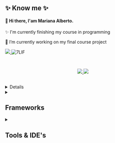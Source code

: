 <h2 align="left">✨ Know me ✨</h2>


#### 👋 Hi there, I'am Mariana Alberto.

✨ I'm currently finishing my course in programming

🔭 I’m currently working on my final course project


<p align="left"> 
<a href="https://www.linkedin.com/in/mariana-alberto/" target="_blank" rel="noreferrer"> <img src="https://img.shields.io/badge/LinkedIn-0077B5?style=for-the-badge&logo=linkedin&logoColor=white" height="22"/> </a>
<img src="https://komarev.com/ghpvc/?username=7LIF&label=Profile%20views&color=0e75b6&style=flat" alt="7LIF"/> 
</p>


 <br/><p><div align="center">
  <a href="https://github.com/7LIF">
  <img height="180em" src="https://github-readme-stats.vercel.app/api?username=7LIF&show_icons=true&theme=dark&include_all_commits=true&count_private=true"/>
  <img height="180em" src="https://github-readme-stats.vercel.app/api/top-langs/?username=7LIF&layout=compact&langs_count=7&theme=dark"/>
</div></p><br/>

<details>
<summary><h2 align="left"> Languages </h2></summary>
      <a href="https://www.python.org" target="_blank" rel="noreferrer"> <img src="https://cdn.jsdelivr.net/gh/devicons/devicon/icons/python/python-original.svg" alt="python" height="30"/> </a>
       <a href="https://en.cppreference.com/w/c/language" target="_blank" rel="noreferrer"> <img src="https://cdn.jsdelivr.net/gh/devicons/devicon/icons/c/c-original.svg" alt="C" height="30"/> </a>
       <a href="https://isocpp.github.io/CppCoreGuidelines/CppCoreGuidelines" target="_blank" rel="noreferrer"> <img src="https://cdn.jsdelivr.net/gh/devicons/devicon/icons/cplusplus/cplusplus-original.svg" alt="C++" height="30"/> </a>
       <a href="https://learn.microsoft.com/en-us/dotnet/csharp/language-reference/language-specification/introduction" target="_blank" rel="noreferrer"> <img src="https://cdn.jsdelivr.net/gh/devicons/devicon/icons/csharp/csharp-original.svg" alt="C#" height="30"/> </a>
 <a href="https://html.spec.whatwg.org/multipage/" target="_blank" rel="noreferrer"> <img src="https://cdn.jsdelivr.net/gh/devicons/devicon/icons/html5/html5-original.svg" alt="html5" height="28"/> </a>
       <a href="https://www.w3.org/TR/CSS/#css" target="_blank" rel="noreferrer"> <img src="https://cdn.jsdelivr.net/gh/devicons/devicon/icons/css3/css3-original.svg" alt="CSS" height="29"/> </a>
        <a href="" target="_blank" rel="noreferrer"> <img src="https://cdn.jsdelivr.net/gh/devicons/devicon/icons/javascript/javascript-original.svg" alt="JS" height="29"/> </a>
        <a href="https://www.php.net/" target="_blank" rel="noreferrer"> <img src="https://upload.wikimedia.org/wikipedia/commons/2/27/PHP-logo.svg" alt="PHP" width="36" height="30"/> </a>
       <a href="https://www.silverfrost.com/32/ftn95/ftn95_personal_edition.aspx" target="_blank" rel="noreferrer"> <img src="https://upload.wikimedia.org/wikipedia/commons/b/b8/Fortran_logo.svg" alt="Fortran 95" height="29"/> </a>
 
 </details>

<details>
<summary><h2 align="left"> Frameworks </h2></summary>
       <a href="https://getbootstrap.com/" target="_blank" rel="noreferrer"> <img src="https://upload.wikimedia.org/wikipedia/commons/b/b2/Bootstrap_logo.svg" alt="Bootstrap" height="30"/> </a>
        <a href="https://flask.palletsprojects.com/en/2.3.x/" target="_blank" rel="noreferrer"> <img src="https://avatars1.githubusercontent.com/u/18305767" alt="Flask" height="30"/> </a>
       <a href="https://fastapi.tiangolo.com/" target="_blank" rel="noreferrer"> <img src="https://cdn.jsdelivr.net/gh/devicons/devicon/icons/fastapi/fastapi-original.svg" alt="FastAPI" height="30"/> </a>

 </details>

 
<details>
<summary><h2 align="left"> Tools & IDE's </h2></summary>
       <a href="https://git-scm.com/" target="_blank" rel="noreferrer"> <img src="https://cdn.jsdelivr.net/gh/devicons/devicon/icons/git/git-original.svg" alt="git" height="30"/> </a>
        <a href="" target="_blank" rel="noreferrer"> <img src="https://cdn.jsdelivr.net/gh/devicons/devicon/icons/vscode/vscode-original.svg" alt="Visual Studio Code" height="30"/> </a>
        <a href="" target="_blank" rel="noreferrer"> <img src="https://cdn.jsdelivr.net/gh/devicons/devicon/icons/visualstudio/visualstudio-plain.svg" alt="Visual Studio" height="30"/> </a>
        <a href="" target="_blank" rel="noreferrer"> <img src="https://avatars0.githubusercontent.com/u/1284937?v=3&s=400" alt="Spider" height="30"/> </a>
         <a href="https://notepad-plus-plus.org/" target="_blank" rel="noreferrer"> <img src="https://digital.com/wp-content/uploads/Notepad-200px.png?x92556" alt="NOTEPAD++" height="30"/> </a>
        <a href="https://visualstudio.microsoft.com/xamarin/" target="_blank" rel="noreferrer"> <img src="https://cdn.jsdelivr.net/gh/devicons/devicon/icons/xamarin/xamarin-original.svg" alt="Xamarin" height="30"/> </a>
        <a href="https://www.microsoft.com/en-us/sql-server" target="_blank" rel="noreferrer"> <img src="https://img.stackshare.io/service/7096/809746be-0b96-4af0-aa2f-5d1aeaa82658.png" alt="Microsoft SQL Server" height="30"/> </a>
        <a href="https://www.sqlite.org/index.html" target="_blank" rel="noreferrer"> <img src="https://phprad.com/assets/images/sqlite.png" alt="SOLITE" height="30"/> </a>
        <a href="https://app.diagrams.net/" target="_blank" rel="noreferrer"> <img src="https://yt3.ggpht.com/a-/AN66SAxt-xOYAkjpVL-eCM-P3az17v7YiumZnf2rMw=s900-mo-c-c0xffffffff-rj-k-no" alt="draw.io" height="30"/> </a>
        <a href="https://www.figma.com/" target="_blank" rel="noreferrer"> <img src="https://cdn.jsdelivr.net/gh/devicons/devicon/icons/figma/figma-original.svg" alt="Figma" height="30"/> </a>
         <a href="https://www.anaconda.com/" target="_blank" rel="noreferrer"> <img src="https://raw.githubusercontent.com/devicons/devicon/master/icons/anaconda/anaconda-original.svg" alt="Anaconda" height="30"/> </a>
        <a href="https://slack.com" target="_blank" rel="noreferrer"> <img src="https://cdn.jsdelivr.net/gh/devicons/devicon/icons/slack/slack-original.svg" alt="Slack" height="30"/> </a>
</details>



 
  
<!--
**7LIF/7LIF** is a ✨ _special_ ✨ repository because its `README.md` (this file) appears on your GitHub profile.

Here are some ideas to get you started:

- 🔭 I’m currently working on ...
- 🌱 I’m currently learning ...
- 👯 I’m looking to collaborate on ...
- 🤔 I’m looking for help with ...
- 💬 Ask me about ...
- 📫 How to reach me: ...
- 😄 Pronouns: ...
- ⚡ Fun fact: ...
-->

